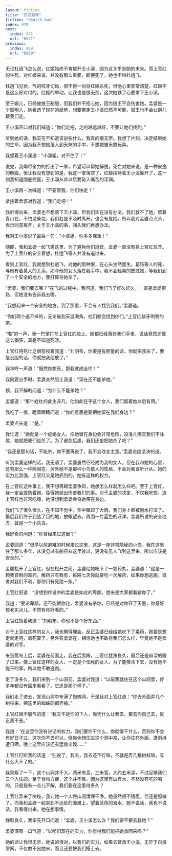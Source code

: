 ```yaml
---
layout: fiction
title: "荒岛避难"
fiction: "deatch_bus"
index: 970
next:
  index: 971
  url: "0971"
previous:
  index: 969
  url: "0969"
---
```

无论杜逍飞怎么说，红姬始终不肯放开王小溪，因为这关乎到她的未来。而上官红的生死，对红姬来说，并没有那么重要，即便死了，她也不怕杜逍飞。

杜逍飞见状，气的咬牙切齿，恨不得一剑将红姬杀死，但他心里非常清楚，红姬不是这么好对付的。红姬的举动，让我也是很无奈，这次她铁了心要拿下王小溪。

至于婉儿，已经被狼王制服，但我们并不担心她，因为狼王不会伤害她。孟婆是一个聪明人，她看透了现在的局势，想要带走王小溪已然不可能，狼王也不会让婉儿跟我们走。

王小溪开口对我们喊道：“你们走吧，走的越远越好，不要让他们找到。”

听到她的话，我实在不知道该说些什么，我真的很无奈。我想了片刻，决定结束她的生命，因为我不想她落入到天煞的手中，不想她被天煞玩弄。

我望着王小溪道：“小溪姐，对不住了！”

说完，我竭尽全力的打出了一掌，希望可以帮她解脱，死亡对她来说，是一种安逸的解脱。但让我没有想到的是，我这一掌落空了，红姬挟持着王小溪躲开了，这一刻我知道彻底完蛋，王小溪从此以后要坠入痛苦的深渊。

王小溪再一次喊道：“不要管我，你们快走！”

紧接着孟婆对我道：“我们走吧！”

我听得出来，孟婆也不想落下王小溪，但我们实在没有办法，我们救不了她。留着青山在，不怕没柴烧，我们若是不及时离开，也会有危险。所以我对孟婆点点头，表示同意离开，关于王小溪的事，回头我们再想办法。

我对王小溪说了最后一句：“小溪姐，你多多保重！”

随即，我和孟婆一起飞离这里，为了避免他们追赶，孟婆一直没有将上官红放开。为了上官红的安全着想，杜逍飞等人并没有追过来。

看到上官红，我就想到杜逍飞，对他的那种恨，在心头油然而生。葛钰等人的死，与他有着莫大的关系，如今他的女人落在我手中，我不会轻易的放过她，等我们到了一个安全的地方，我打算将她杀了。

“孟婆，我们要去哪？”在飞的过程中，我问道。我们飞了好久好久，一直是孟婆带路，但她没有告诉我去哪。

“我想起来一个安全的地方，到了那里，不会有人找到我们。”孟婆道。

“你们两个逃不掉的，无论躲到天涯海角，他们都会找到你们。”上官红龇牙咧嘴的道。

“啪”的一声，我一巴掌打在上官红的脸上，她都已经落在我们手里，说话竟然还敢这么猖狂，真是不知道死活。

上官红用死亡之眼怒视着我道：“刘明布，你要是有胆量的话，你就把我杀了，要是没胆的话，你就把我给放了。”

我冷哼一声道：“既然你想死，那我就成全你！”

我刚要出手时，孟婆突然阻止我道：“现在还不能杀她。”

额，我不解的问道：“为什么不能杀她？”

孟婆道：“那个姓杜的此生非凡，他如此在乎这个女人，我们留着她以后有用。”

我吃了一惊，瞪着眼睛问道：“你的意思是要把她留在我们身边？”

孟婆点头道：“是。”

我忙道：“她就是一个蛇蝎女人，把她留在身边会非常危险，没准儿哪天我们不注意，她就把我们给杀了。为了避免后患，我们还是把她杀了吧？”

“我还是那句话，不能杀，你不要再说了，我不会改变主意。”孟婆态度坚决的道。

听到孟婆这样的话，我无语了。孟婆虽然已经成为我的女人，但在我和她的心里，还有那么一种隔阂在，另外她不是那种小鸟依人的性格，不会对我言听计从。她的实力比我强，上官红又是她抓到的，她有这样的权力。

在上官红这件事上，我不想再跟孟婆争辩，她想怎么样就怎么样吧。至于上官红，我一定会提防着她，免得她做出伤害我们的事。对于孟婆的决定，不仅我吃惊，连上官红也非常吃惊，她没想到孟婆会将她带在身边。

我们飞了很久很久，在不知不觉中，空中飘起了大雨，我们身上都被雨水打湿了。最后我们终于到达了目的地，放眼望去，周围一片蓝色的汪洋，孟婆所说的安全地方，就是一个小荒岛。

我好奇的问道：“你曾经来过这里？”

孟婆回道：“很早以前避难的时候来过这里，这是一座非常隐秘的小岛，我在这里住了那么多年，从没见过有船只从这里驶过，更没有见人飞到这里来，所以应该是安全的。”

孟婆松开了上官红，但在松开之前，孟婆给她吃下了一颗药丸，孟婆道：“这是一颗我自制的毒药，解药只有我有，每隔七天你就要吃一次解药，如果你想逃跑，或者对我们不利，那你只有死路一条。”

上官红怒道：“没想到传说中的孟婆是如此的卑鄙，想来是大家都看错你了。”

我道：“要论卑鄙，还不能跟你比，孟婆没有杀你，已经是对你开了天恩，你最好放老实点儿，不然有你好看的。”

上官红指着我道：“刘明布，你也不是个好东西。”

对于上官红这样的女人，我也懒得理会，反正孟婆已经给她吃下了毒药，她要是想走就走吧，毒死算了。另外有孟婆在，相信她也不敢将我们怎么样，毕竟她不是孟婆的对手。

来到荒岛上后，孟婆在前面走，我在后面跟，上官红犹豫良久，最后还是麻溜的跟了过来。像上官红这样的女人，一定是个怕死的女人，为了能够活下去，没有她不能干的事，所以她不敢逃跑。

走了没多久，我们来到一个山洞前，孟婆对我道：“以前我就住在这个山洞里，好多年都没有回来看看了，它还是那个样子。”

我们走了进去，发现山洞中布满了蜘蛛网，于是我对上官红道：“你去外面弄几个树枝来，把这里的蜘蛛网都弄掉。”

上官红很不服气的道：“我又不是你的下人，你凭什么让我去，要去你自己去，反正我不去。”

我道：“在这里你没有说话的权力，我们要你干什么，你就得干什么，否则你不会有好日子过。这次你不去可以，但你休想住进这个洞中来，让你住在外面，遭雨淋遭日晒，晚上这里应该还有猛兽出现……”

上官红打断我的话道：“别说了，我去，我去还不行嘛，不就是弄几根树枝嘛，有什么大不了的。”

我观察了一下，这个山洞并不大，两米来高，三米宽，大约五米深，不过足够我们三个人住的。至于食物方便，这个并不难，因为这里有山有水，不愁没有吃的喝的。只是我有一点儿不解，我们要在这里待多久？

上官红弄来了树枝，我让她一个人将山洞清理干净，她虽然很不情愿，但还是照做了。而我和孟婆一起来到不远处的海滩上，望着蓝色的海水，她不说话，我也不说话，我看得出来，她在想事情。

静默良久，我率先开口问道：“孟婆，王小溪怎么办？我们要不要去救她？”

孟婆深吸一口气道：“以咱们现在的实力，你觉得我们能把她救回来吗？”

她的话让我很无奈，她说的很对，以我们的实力，如果去营救王小溪，无异于自投罗网，不仅救不出她来，而且还要把我们搭上去。